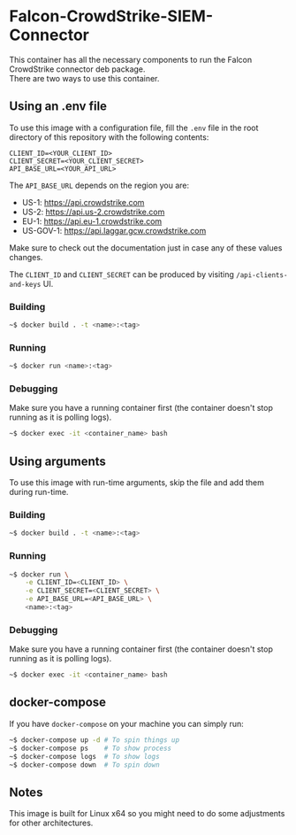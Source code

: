 # Falcon-CrowdStrike-SIEM-Connector

This container has all the necessary components to run the Falcon CrowdStrike connector deb package. \
There are two ways to use this container.

## Using an .env file
To use this image with a configuration file, fill the `.env` file in the root directory of this repository with the following contents:

```
CLIENT_ID=<YOUR_CLIENT_ID>
CLIENT_SECRET=<YOUR_CLIENT_SECRET>
API_BASE_URL=<YOUR_API_URL>
```

The `API_BASE_URL` depends on the region you are:
- US-1: https://api.crowdstrike.com
- US-2: https://api.us-2.crowdstrike.com
- EU-1: https://api.eu-1.crowdstrike.com
- US-GOV-1: https://api.laggar.gcw.crowdstrike.com

Make sure to check out the documentation just in case any of these values changes.

The `CLIENT_ID` and `CLIENT_SECRET` can be produced by visiting `/api-clients-and-keys` UI.

### Building

```bash
~$ docker build . -t <name>:<tag>
```

### Running

```bash
~$ docker run <name>:<tag>
```

### Debugging

Make sure you have a running container first (the container doesn't stop running as it is polling logs).
```bash
~$ docker exec -it <container_name> bash
```

## Using arguments
To use this image with run-time arguments, skip the file and add them during run-time.

### Building

```bash
~$ docker build . -t <name>:<tag>
```

### Running

```bash
~$ docker run \
	-e CLIENT_ID=<CLIENT_ID> \
	-e CLIENT_SECRET=<CLIENT_SECRET> \
	-e API_BASE_URL=<API_BASE_URL> \
	<name>:<tag>
```

### Debugging

Make sure you have a running container first (the container doesn't stop running as it is polling logs).
```bash
~$ docker exec -it <container_name> bash
```

## docker-compose

If you have `docker-compose` on your machine you can simply run:

```bash
~$ docker-compose up -d # To spin things up
~$ docker-compose ps    # To show process
~$ docker-compose logs  # To show logs
~$ docker-compose down  # To spin down
```

## Notes

This image is built for Linux x64 so you might need to do some adjustments for other architectures.

